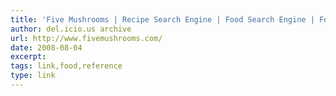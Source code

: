 ```yaml
---
title: 'Five Mushrooms | Recipe Search Engine | Food Search Engine | Food Wiki'
author: del.icio.us archive
url: http://www.fivemushrooms.com/
date: 2008-08-04
excerpt: 
tags: link,food,reference
type: link
---
```

